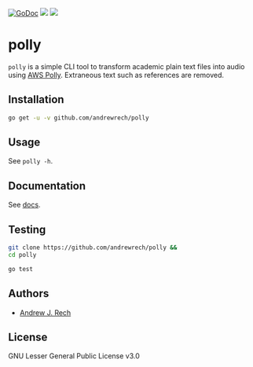 [![GoDoc](https://godoc.org/github.com/andrewrech/polly?status.svg)](https://godoc.org/github.com/andrewrech/polly) ![](https://img.shields.io/badge/version-0.0.2-blue.svg) [![](https://goreportcard.com/badge/github.com/andrewrech/polly)](https://goreportcard.com/report/github.com/andrewrech/polly)

# polly

`polly` is a simple CLI tool to transform academic plain text files into audio using [AWS Polly](https://aws.amazon.com/polly/). Extraneous text such as references are removed.

## Installation

```zsh
go get -u -v github.com/andrewrech/polly
```

## Usage

See `polly -h`.

## Documentation

See [docs](https://github.com/andrewrech/polly/blob/main/docs.md).

## Testing

```zsh
git clone https://github.com/andrewrech/polly &&
cd polly

go test
```

## Authors

- [Andrew J. Rech](mailto:rech@rech.io)

## License

GNU Lesser General Public License v3.0

